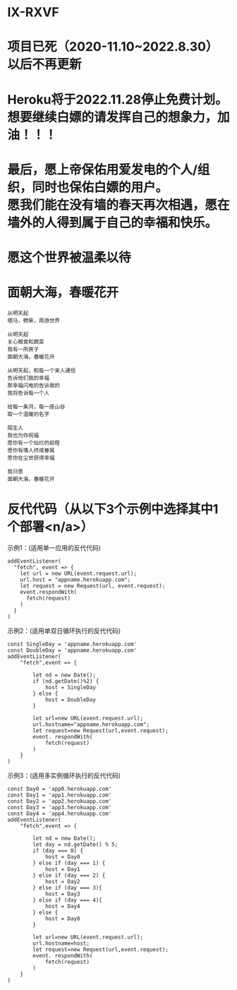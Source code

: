 # IX-RXVF

# 项目已死（2020-11.10~2022.8.30）以后不再更新

# Heroku将于2022.11.28停止免费计划。想要继续白嫖的请发挥自己的想象力，加油！！！

# 最后，愿上帝保佑用爱发电的个人/组织，同时也保佑白嫖的用户。</br>愿我们能在没有墙的春天再次相遇，愿在墙外的人得到属于自己的幸福和快乐。

# 愿这个世界被温柔以待

# 面朝大海，春暖花开
```
从明天起
喂马，劈柴，周游世界

从明天起
关心粮食和蔬菜
我有一所房子
面朝大海，春暖花开

从明天起，和每一个亲人通信
告诉他们我的幸福
那幸福闪电的告诉我的
我将告诉每一个人

给每一条河，每一座山谷
取一个温暖的名字

陌生人
我也为你祝福
愿你有一个灿烂的前程
愿你有情人终成眷属
愿你在尘世获得幸福

我只愿
面朝大海，春暖花开
```

# 反代代码（从以下3个示例中选择其中1个部署<n/a>）

示例1：(适用单一应用的反代代码)
```
addEventListener(
  "fetch", event => {
    let url = new URL(event.request.url);
    url.host = "appname.herokuapp.com";
    let request = new Request(url, event.request);
    event.respondWith(
      fetch(request)
    )
  }
)
```

示例2：(适用单双日循环执行的反代代码)
```
const SingleDay = 'appname.herokuapp.com'
const DoubleDay = 'appname.herokuapp.com'
addEventListener(
    "fetch",event => {
    
        let nd = new Date();
        if (nd.getDate()%2) {
            host = SingleDay
        } else {
            host = DoubleDay
        }
        
        let url=new URL(event.request.url);
        url.hostname="appname.herokuapp.com";
        let request=new Request(url,event.request);
        event. respondWith(
            fetch(request)
        )
    }
)
```

示例3：(适用多实例循环执行的反代代码)
```
const Day0 = 'app0.herokuapp.com'
const Day1 = 'app1.herokuapp.com'
const Day2 = 'app2.herokuapp.com'
const Day3 = 'app3.herokuapp.com'
const Day4 = 'app4.herokuapp.com'
addEventListener(
    "fetch",event => {
    
        let nd = new Date();
        let day = nd.getDate() % 5;
        if (day === 0) {
            host = Day0
        } else if (day === 1) {
            host = Day1
        } else if (day === 2) {
            host = Day2
        } else if (day === 3){
            host = Day3
        } else if (day === 4){
            host = Day4
        } else {
            host = Day0
        }
        
        let url=new URL(event.request.url);
        url.hostname=host;
        let request=new Request(url,event.request);
        event. respondWith(
            fetch(request)
        )
    }
)
```
